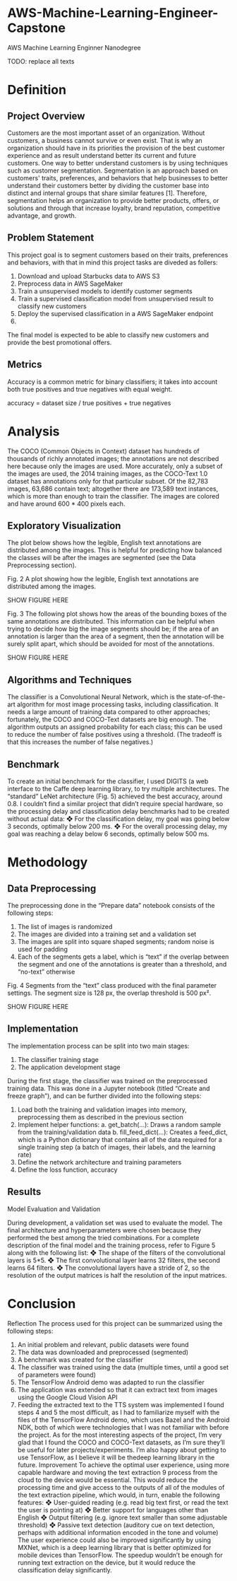 # AWS-Machine-Learning-Engineer-Capstone
AWS Machine Learning Enginner Nanodegree

TODO: replace all texts

# Definition

## Project Overview

Customers are the most important asset of an organization. Without customers, a business cannot 
survive or even exist. That is why an organization should have in its priorities the provision 
of the best customer experience and as result understand better its current and future customers. One way 
to better understand customers is by using techniques such as customer segmentation. Segmentation is an 
approach based on customers' traits, preferences, and behaviors that help businesses to better understand
their customers better by dividing the customer base into distinct and internal groups that share similar
features [1]. Therefore, segmentation helps an organization to provide better products, offers, or solutions
and through that increase loyalty, brand reputation, competitive advantage, and growth.

## Problem Statement

This project goal is to segment customers based on their traits, preferences and behaviors, with that in mind this project tasks are diveded as
follers:
1. Download and upload Starbucks data to AWS S3
2. Preprocess data in AWS SageMaker
3. Train a unsupervised models to identify customer segments
4. Train a supervised classification model from unsupervised result to classify new customers
6. Deploy the supervised classification in a AWS SageMaker endpoint
7.  
The final model is expected to be able to classify new customers and provide the best promotional offers.


## Metrics

Accuracy is a common metric for binary classifiers; it takes into account both true positives and true
negatives with equal weight.

accuracy = dataset size / true positives + true negatives

# Analysis

The COCO (Common Objects in Context) dataset has hundreds of thousands of richly annotated
images; the annotations are not described here because only the images are used. More accurately, only
a subset of the images are used, the 2014 training images, as the COCO-Text 1.0 dataset has
annotations only for that particular subset. Of the 82,783 images, 63,686 contain text; altogether there
are 173,589 text instances, which is more than enough to train the classifier. The images are colored
and have around 600 * 400 pixels each.


## Exploratory Visualization

The plot below shows how the legible, English text annotations are distributed among the images. This
is helpful for predicting how balanced the classes will be after the images are segmented (see the Data
Preprocessing section).

Fig. 2 A plot showing how the legible, English text annotations are distributed among the images.

SHOW FIGURE HERE

Fig. 3 The following plot shows how the areas of the bounding boxes of the same annotations are
distributed.
This information can be helpful when trying to decide how big the image segments should be; if the
area of an annotation is larger than the area of a segment, then the annotation will be surely split apart,
which should be avoided for most of the annotations.

SHOW FIGURE HERE

## Algorithms and Techniques

The classifier is a Convolutional Neural Network, which is the state-of-the-art algorithm for most
image processing tasks, including classification. It needs a large amount of training data compared to
other approaches; fortunately, the COCO and COCO-Text datasets are big enough. The algorithm
outputs an assigned probability for each class; this can be used to reduce the number of false positives
using a threshold. (The tradeoff is that this increases the number of false negatives.)


## Benchmark 

To create an initial benchmark for the classifier, I used DIGITS (a web interface to the Caffe deep
learning library, to try multiple architectures. The “standard” LeNet architecture (Fig. 5) achieved the
best accuracy, around 0.8.
I couldn’t find a similar project that didn’t require special hardware, so the processing delay and
classification delay benchmarks had to be created without actual data:
❖ For the classification delay, my goal was going below 3 seconds, optimally below 200 ms.
❖ For the overall processing delay, my goal was reaching a delay below 6 seconds, optimally
below 500 ms.


# Methodology

## Data Preprocessing

The preprocessing done in the “Prepare data” notebook consists of the following steps:
1. The list of images is randomized
2. The images are divided into a training set and a validation set
3. The images are split into square shaped segments; random noise is used for padding
4. Each of the segments gets a label, which is “text” if the overlap between the segment and one
of the annotations is greater than a threshold, and “no-text” otherwise


Fig. 4 Segments from the “text” class produced with the final parameter settings. The segment size is
128 px, the overlap threshold is 500 px².

SHOW FIGURE HERE

## Implementation

The implementation process can be split into two main stages:
1. The classifier training stage
2. The application development stage

During the first stage, the classifier was trained on the preprocessed training data. This was done in a
Jupyter notebook (titled “Create and freeze graph”), and can be further divided into the following
steps:
1. Load both the training and validation images into memory, preprocessing them as described in
the previous section
2. Implement helper functions:
a. get_batch(...): Draws a random sample from the training/validation data
b. fill_feed_dict(...): Creates a feed_dict, which is a Python dictionary that contains all of
the data required for a single training step (a batch of images, their labels, and the
learning rate)
3. Define the network architecture and training parameters
4. Define the loss function, accuracy


## Results

Model Evaluation and Validation

During development, a validation set was used to evaluate the model.
The final architecture and hyperparameters were chosen because they performed the best among the
tried combinations.
For a complete description of the final model and the training process, refer to Figure 5 along with the
following list:
❖ The shape of the filters of the convolutional layers is 5*5.
❖ The first convolutional layer learns 32 filters, the second learns 64 filters.
❖ The convolutional layers have a stride of 2, so the resolution of the output matrices is half the
resolution of the input matrices.


# Conclusion

Reflection
The process used for this project can be summarized using the following steps:
1. An initial problem and relevant, public datasets were found
2. The data was downloaded and preprocessed (segmented)
3. A benchmark was created for the classifier
4. The classifier was trained using the data (multiple times, until a good set of parameters were
found)
5. The TensorFlow Android demo was adapted to run the classifier
6. The application was extended so that it can extract text from images using the Google Cloud
Vision API
7. Feeding the extracted text to the TTS system was implemented
I found steps 4 and 5 the most difficult, as I had to familiarize myself with the files of the TensorFlow
Android demo, which uses Bazel and the Android NDK, both of which were technologies that I was
not familiar with before the project.
As for the most interesting aspects of the project, I’m very glad that I found the COCO and
COCO-Text datasets, as I’m sure they’ll be useful for later projects/experiments. I’m also happy about
getting to use TensorFlow, as I believe it will be thedeep learning library in the future.
Improvement
To achieve the optimal user experience, using more capable hardware and moving the text extraction
9
process from the cloud to the device would be essential. This would reduce the processing time and
give access to the outputs of all of the modules of the text extraction pipeline, which would, in turn,
enable the following features:
❖ User-guided reading (e.g. read big text first, or read the text the user is pointing at)
❖ Better support for languages other than English
❖ Output filtering (e.g. ignore text smaller than some adjustable threshold)
❖ Passive text detection (auditory cue on text detection, perhaps with additional information
encoded in the tone and volume)
The user experience could also be improved significantly by using MXNet, which is a deep learning
library that is better optimized for mobile devices than TensorFlow. The speedup wouldn’t be enough
for running text extraction on the device, but it would reduce the classification delay significantly.
